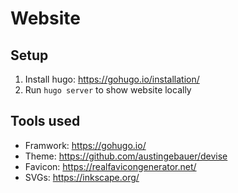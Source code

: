# Website

## Setup

1. Install hugo: https://gohugo.io/installation/
2. Run `hugo server` to show website locally

## Tools used

- Framwork: https://gohugo.io/
- Theme: https://github.com/austingebauer/devise
- Favicon: https://realfavicongenerator.net/
- SVGs: https://inkscape.org/
